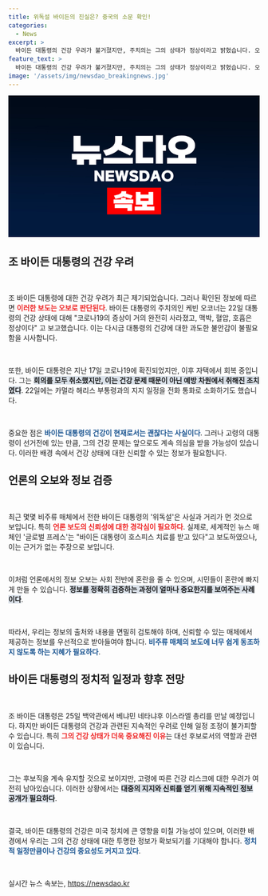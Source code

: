 ```yaml
---
title: 위독설 바이든의 진실은? 중국의 소문 확인!
categories:
  - News
excerpt: >
  바이든 대통령의 건강 우려가 불거졌지만, 주치의는 그의 상태가 정상이라고 밝혔습니다. 오보로 판명된 위독설에 이어 대통령은 예정된 일정을 소화하며 회복 중입니다. 궁금증을 자아내는 소식의 안팎을 확인해보세요!
feature_text: >
  바이든 대통령의 건강 우려가 불거졌지만, 주치의는 그의 상태가 정상이라고 밝혔습니다. 오보로 판명된 위독설에 이어 대통령은 예정된 일정을 소화하며 회복 중입니다. 궁금증을 자아내는 소식의 안팎을 확인해보세요!
image: '/assets/img/newsdao_breakingnews.jpg'
---
```


<p><img src="/assets/img/newsdao_breakingnews.jpg" alt="flaretime 속보" /></p>

<h2 data-ke-size="size26">조 바이든 대통령의 건강 우려</h2>

<p data-ke-size="size16">&nbsp;</p>

<p>조 바이든 대통령에 대한 건강 우려가 최근 제기되었습니다. 그러나 확인된 정보에 따르면 <b><span style="color: #ee2323;">이러한 보도는 오보로 판단된다</span></b>. 바이든 대통령의 주치의인 케빈 오코너는 22일 대통령의 건강 상태에 대해 "코로나19의 증상이 거의 완전히 사라졌고, 맥박, 혈압, 호흡은 정상이다" 고 보고했습니다. 이는 다시금 대통령의 건강에 대한 과도한 불안감이 불필요함을 시사합니다. </p>

<p data-ke-size="size16">&nbsp;</p>

<p>또한, 바이든 대통령은 지난 17일 코로나19에 확진되었지만, 이후 자택에서 회복 중입니다. 그는 <b><span style="background-color: #21538527;">회의를 모두 취소했지만, 이는 건강 문제 때문이 아닌 예방 차원에서 취해진 조치였다</span></b>. 22일에는 카멀라 해리스 부통령과의 지지 일정을 전화 통화로 소화하기도 했습니다.</p>

<p data-ke-size="size16">&nbsp;</p>

<p>중요한 점은 <b><span style="color: #1a5490;">바이든 대통령의 건강이 현재로서는 괜찮다는 사실이다</span></b>. 그러나 고령의 대통령이 선거전에 있는 만큼, 그의 건강 문제는 앞으로도 계속 의심을 받을 가능성이 있습니다. 이러한 배경 속에서 건강 상태에 대한 신뢰할 수 있는 정보가 필요합니다.</p>

<h2 data-ke-size="size26">언론의 오보와 정보 검증</h2>

<p data-ke-size="size16">&nbsp;</p>

<p>최근 몇몇 비주류 매체에서 전한 바이든 대통령의 '위독설'은 사실과 거리가 먼 것으로 보입니다. 특히 <b><span style="color: #ee2323;">언론 보도의 신뢰성에 대한 경각심이 필요하다</span></b>. 실제로, 세계적인 뉴스 매체인 '글로벌 프레스'는 "바이든 대통령이 호스피스 치료를 받고 있다"고 보도하였으나, 이는 근거가 없는 주장으로 보입니다.</p>

<p data-ke-size="size16">&nbsp;</p>

<p>이처럼 언론에서의 정보 오보는 사회 전반에 혼란을 줄 수 있으며, 시민들이 혼란에 빠지게 만들 수 있습니다. <b><span style="background-color: #21538527;">정보를 정확히 검증하는 과정이 얼마나 중요한지를 보여주는 사례이다</span></b>.</p>

<p data-ke-size="size16">&nbsp;</p>

<p>따라서, 우리는 정보의 출처와 내용을 면밀히 검토해야 하며, 신뢰할 수 있는 매체에서 제공하는 정보를 우선적으로 받아들여야 합니다. <b><span style="color: #1a5490;">비주류 매체의 보도에 너무 쉽게 동조하지 않도록 하는 지혜가 필요하다</span></b>.</p>

<h2 data-ke-size="size26"> 바이든 대통령의 정치적 일정과 향후 전망</h2>

<p data-ke-size="size16">&nbsp;</p>

<p>조 바이든 대통령은 25일 백악관에서 베냐민 네타냐후 이스라엘 총리를 만날 예정입니다. 하지만 바이든 대통령의 건강과 관련된 지속적인 우려로 인해 일정 조정이 불가피할 수 있습니다. 특히 <b><span style="color: #ee2323;">그의 건강 상태가 더욱 중요해진 이유</span></b>는 대선 후보로서의 역할과 관련이 있습니다.</p>

<p data-ke-size="size16">&nbsp;</p>

<p>그는 후보직을 계속 유지할 것으로 보이지만, 고령에 따른 건강 리스크에 대한 우려가 여전히 남아있습니다. 이러한 상황에서는 <b><span style="background-color: #21538527;">대중의 지지와 신뢰를 얻기 위해 지속적인 정보 공개가 필요하다</span></b>. </p>

<p data-ke-size="size16">&nbsp;</p>

<p>결국, 바이든 대통령의 건강은 미국 정치에 큰 영향을 미칠 가능성이 있으며, 이러한 배경에서 우리는 그의 건강 상태에 대한 투명한 정보가 확보되기를 기대해야 합니다. <b><span style="color: #1a5490;">정치적 일정만큼이나 건강의 중요성도 커지고 있다</span></b>.</p>

<p data-ke-size="size16">&nbsp;</p>
실시간 뉴스 속보는, <a href="https://newsdao.kr" rel="dofollow">https://newsdao.kr</a>


